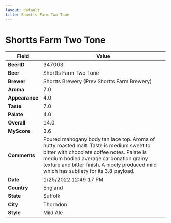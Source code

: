 ```yaml
---
layout: default
title: Shortts Farm Two Tone
---
```


# Shortts Farm Two Tone

| Field         | Value     |
|---------------|-----------|
| **BeerID** | 347003 |
| **Beer** | Shortts Farm Two Tone |
| **Brewer** | Shortts Brewery (Prev Shortts Farm Brewery) |
| **Aroma** | 7.0 |
| **Appearance** | 4.0 |
| **Taste** | 7.0 |
| **Palate** | 4.0 |
| **Overall** | 14.0 |
| **MyScore** | 3.6 |
| **Comments** | Poured mahogany body tan lace top. Aroma of nutty roasted malt. Taste is medium sweet to bitter with chocolate coffee notes. Palate is medium bodied average carbonation grainy texture and bitter finish. A nicely produced mild which has subtlety for its 3.8 payload. |
| **Date** | 1/25/2022 12:49:17 PM |
| **Country** | England |
| **State** | Suffolk |
| **City** | Thorndon |
| **Style** | Mild Ale |
